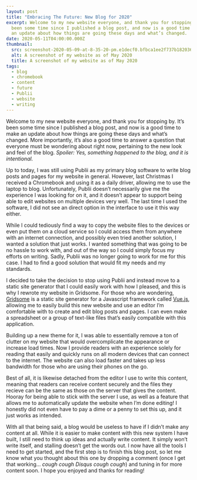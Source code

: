 ```yaml
---
layout: post
title: "Embracing The Future: New Blog for 2020"
excerpt: Welcome to my new website everyone, and thank you for stopping by. It’s
  been some time since I published a blog post, and now is a good time to make
  an update about how things are going these days and what’s changed.
date: 2020-05-11T04:00:00.000Z
thumbnail: 
  src: screenshot-2020-05-09-at-8-35-20-pm.e1decf0.bfbca1ee2f737b18203658b22a411fa3.webp
  alt: A screenshot of my website as of May 2020
  title: A screenshot of my website as of May 2020
tags:
  - blog
  - chromebook
  - content
  - future
  - Publii
  - website
  - writing
---
```

Welcome to my new website everyone, and thank you for stopping by. It’s been some time since I published a blog post, and now is a good time to make an update about how things are going these days and what’s changed. More importantly, it’s also a good time to answer a question that everyone must be wondering about right now, pertaining to the new look and feel of the blog. *Spoiler: Yes, something happened to the blog, and it is intentional.*

Up to today, I was still using Publii as my primary blog software to write blog posts and pages for my website in general. However, last Christmas I received a Chromebook and using it as a daily driver, allowing me to use the laptop to blog. Unfortunately, Publii doesn’t necessarily give me the experience I was looking for on it, and it doesn’t appear to support being able to edit websites on multiple devices very well. The last time I used the software, I did not see an direct option in the interface to use it this way either.

While I could tediously find a way to copy the website files to the devices or even put them on a cloud service so I could access them from anywhere with an internet connection, and possibly even tried another solution, I wanted a solution that just works. I wanted something that was going to be no hassle to work with, and out of the way so I could simply focus my efforts on writing. Sadly, Publii was no longer going to work for me for this case. I had to find a good solution that would fit my needs and my standards.

I decided to take the decision to stop using Publii and instead move to a static site generator that I could easily work with how I pleased, and this is why I rewrote my website in Gridsome. For those who are wondering, [Gridsome](<>) is a static site generator for a Javascript framework called [Vue.js](<>), allowing me to easily build this new website and use an editor I’m comfortable with to create and edit blog posts and pages. I can even make a spreadsheet or a group of text-like files that’s easily compatible with this application.



Building up a new theme for it, I was able to essentially remove a ton of clutter on my website that would overcomplicate the appearance or increase load times. Now I provide readers with an experience solely for reading that easily and quickly runs on all modern devices that can connect to the internet. The website can also load faster and takes up less bandwidth for those who are using their phones on the go.

Best of all, it is likewise detached from the editor I use to write this content, meaning that readers can receive content securely and the files they recieve can be the same as those on the server that gives the content. Hooray for being able to stick with the server I use, as well as a feature that allows me to automatically update the website when I’m done editing! I honestly did not even have to pay a dime or a penny to set this up, and it just works as intended.

With all that being said, a blog would be useless to have if I didn’t make any content at all. While it is easier to make content with this new system I have built, I still need to think up ideas and actually write content. It simply won’t write itself, and stalling doesn’t get the words out. I now have all the tools I need to get started, and the first step is to finish this blog post, so let me know what you thought about this one by dropping a comment (once I get that working… *cough cough Disqus cough cough*) and tuning in for more content soon. I hope you enjoyed and thanks for reading!
